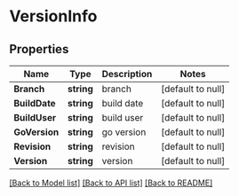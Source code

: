 # VersionInfo

## Properties
Name | Type | Description | Notes
------------ | ------------- | ------------- | -------------
**Branch** | **string** | branch | [default to null]
**BuildDate** | **string** | build date | [default to null]
**BuildUser** | **string** | build user | [default to null]
**GoVersion** | **string** | go version | [default to null]
**Revision** | **string** | revision | [default to null]
**Version** | **string** | version | [default to null]

[[Back to Model list]](../README.md#documentation-for-models) [[Back to API list]](../README.md#documentation-for-api-endpoints) [[Back to README]](../README.md)


